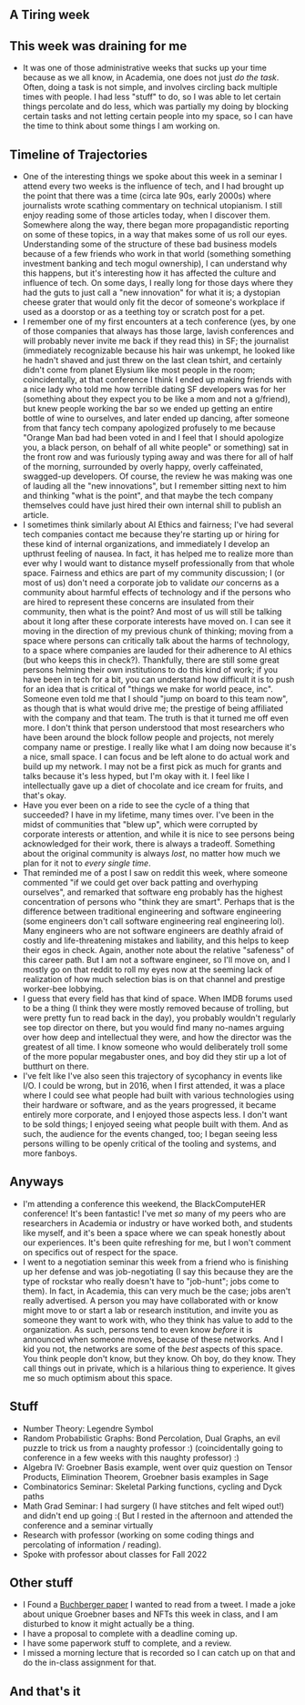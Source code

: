 ## A Tiring week

## This week was draining for me
- It was one of those administrative weeks that sucks up your time because as we all know, in Academia, one does not just *do the task*. Often,
doing a task is not simple, and involves circling back multiple times with people. I had less "stuff" to do, so I was able to let certain things
percolate and do less, which was partially my doing by blocking certain tasks and not letting certain people into my space, so I can have the time
to think about some things I am working on.

## Timeline of Trajectories
- One of the interesting things we spoke about this week in a seminar I attend every two weeks is the influence of tech, and I had brought up the
point that there was a time (circa late 90s, early 2000s) where journalists wrote scathing commentary on technical utopianism. I still enjoy reading
some of those articles today, when I discover them. Somewhere along the way, there began more propagandistic reporting on some of these topics, in
a way that makes some of us roll our eyes. Understanding some of the structure of these bad business models because of a few friends who work in that world
(something something investment banking and tech mogul ownership), I can understand why this happens,
but it's interesting how it has affected the culture and influence of tech. On some days, I really long for those days where they had the guts
to just call a "new innovation" for what it is; a dystopian cheese grater that would only fit the decor of someone's workplace if used as a doorstop
or as a teething toy or scratch post for a pet.
- I remember one of my first encounters at a tech conference (yes, by one of those companies that always has those large, lavish conferences and will probably
never invite me back if they read this) in SF; the journalist (immediately recognizable because his hair was unkempt, he looked like he hadn't shaved and just threw on the last clean tshirt, and certainly didn't come from planet Elysium like most people in the room; coincidentally, at that conference I think I ended up making friends with a nice lady who told me how terrible dating SF developers was for her (something about they expect you to be like a mom and not a g/friend), but knew people working the bar so we ended up getting an entire bottle of wine to ourselves, and later ended up dancing, after someone from that fancy tech company apologized profusely to me because "Orange Man bad had been voted in and I feel that I should apologize you, a black person, on behalf of all white people" or something) sat in the front row and was furiously typing away
and was there for all of half of the morning, surrounded by overly happy, overly caffeinated, swagged-up developers. Of course, the review he was making
was one of lauding all the "new innovations", but I remember sitting next to him and thinking "what is the point", and that maybe the tech company
themselves could have just hired their own internal shill to publish an article.
- I sometimes think similarly about AI Ethics and fairness; I've had several tech companies contact me because they're starting up or hiring for these
kind of internal organizations, and immediately I develop an upthrust feeling of nausea. In fact, it has helped me to realize more than ever why I would
want to distance myself professionally from that whole space. Fairness and ethics are part of my community discussion; I (or most of us) don't need a corporate job to validate *our* concerns as a community about harmful effects of technology and if the persons who are hired to represent these concerns are insulated from their community, then what is the point? And most of us will still be talking about it long after these corporate interests have moved on. I can see it moving in the direction of my previous chunk of thinking; moving from a space where persons
can critically talk about the harms of technology, to a space where companies are lauded for their adherence to AI ethics (but who keeps this in check?).
Thankfully, there are still some great persons helming their own institutions to do this kind of work; if you have been in tech for a bit, you can 
understand how difficult it is to push for an idea that is critical of "things we make for world peace, inc". Someone even told me that I should
"jump on board to this team now", as though that is what would drive me; the prestige of being affiliated with the company and that team. The truth
is that it turned me off even more. I don't think that person understood that most researchers who have been around the block follow people and projects, 
not merely company name or prestige. I really like what I am doing now because it's a nice, small space. I can focus and be left alone to do
actual work and build up my network. I may not be a first pick as much for grants and talks because it's less hyped, but I'm okay with it.
I feel like I intellectually gave up a diet of chocolate and ice cream for fruits, and that's okay.
- Have you ever been on a ride to see the cycle of a thing that succeeded? I have in my lifetime, many times over. I've been in the midst of communities
that "blew up", which were corrupted by corporate interests or attention, and while it is nice to see persons being acknowledged for their work,
there is always a tradeoff. Something about the original community is always *lost*, no matter how much we plan for it not to *every single time*.
- That reminded me of a post I saw on reddit this week, where someone commented "if we could get over back patting and overhyping ourselves", and 
remarked that software eng probably has the highest concentration of persons who "think they are smart". Perhaps that is the difference between
traditional engineering and software engineering (some engineers don't call software engineering real engineering lol). Many engineers who are not
software engineers are deathly afraid of costly and life-threatening mistakes and liability, and this helps to keep their egos in check. Again,
another note about the relative "safeness" of this career path. But I am not a software engineer, so I'll move on, and I mostly go on that reddit
to roll my eyes now at the seeming lack of realization of how much selection bias is on that channel and prestige worker-bee lobbying.
- I guess that every field has that kind of space. When IMDB forums used to be a thing (I think they were mostly removed because of trolling, but
were pretty fun to read back in the day), you probably wouldn't regularly see top director on there, but you would find many no-names arguing over
how deep and intellectual they were, and how the director was the greatest of all time. I know someone who would deliberately troll some of the more
popular megabuster ones, and boy did they stir up a lot of butthurt on there. 
- I've felt like I've also seen this trajectory of sycophancy in events like I/O. I could be wrong, but in 2016, when I first attended, it was a place where I could
see what people had built with various technologies using their hardware or software, and as the years progressed, it became entirely more corporate,
and I enjoyed those aspects less. I don't want to be sold things; I enjoyed seeing what people built with them. And as such, the audience for the events
changed, too; I began seeing less persons willing to be openly critical of the tooling and systems, and more fanboys.

## Anyways
- I'm attending a conference this weekend, the BlackComputeHER conference! It's been fantastic! I've met *so* many of my peers who are researchers in
Academia or industry or have worked both, and students like myself, and it's been a space where we can speak honestly about our experiences. It's been
quite refreshing for me, but I won't comment on specifics out of respect for the space.
- I went to a negotiation seminar this week from a friend who is finishing up her defense and was job-negotiating (I say this because they are the type
of rockstar who really doesn't have to "job-hunt"; jobs come to them). In fact, in Academia, this can very much be the case; jobs aren't really advertised.
A person you may have collaborated with or know might move to or start a lab or research institution, and invite you as someone they want to work with,
who they think has value to add to the organization. As such, persons tend to even know *before* it is announced when someone moves, because of these
networks. And I kid you not, the networks are some of the *best* aspects of this space. You think people don't know, but they know. Oh boy, do they know.
They call things out in private, which is a hilarious thing to experience. It gives me so much optimism about this space.

## Stuff
- Number Theory: Legendre Symbol
- Random Probabilistic Graphs: Bond Percolation, Dual Graphs, an evil puzzle to trick us from a naughty professor :) (coincidentally going to conference
in a few weeks with this naughty professor) :)
- Algebra IV: Groebner Basis example, went over quiz question on Tensor Products, Elimination Theorem, Groebner basis examples in Sage
- Combinatorics Seminar: Skeletal Parking functions, cycling and Dyck paths
- Math Grad Seminar: I had surgery (I have stitches and felt wiped out!) and didn't end up going :( But I rested in the afternoon and attended the conference and a seminar virtually
- Research with professor (working on some coding things and percolating of information / reading).
- Spoke with professor about classes for Fall 2022

## Other stuff
- I Found a [Buchberger paper](https://arxiv.org/pdf/2109.02806.pdf) I wanted to read from a tweet. I made a joke about unique Groebner bases and NFTs
this week in class, and I am disturbed to know it might actually be a thing.
- I have a proposal to complete with a deadline coming up.
- I have some paperwork stuff to complete, and a review.
- I missed a morning lecture that is recorded so I can catch up on that and do the in-class assignment for that.

## And that's it
